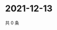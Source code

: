 # 2021-12-13

共 0 条

<!-- BEGIN WEIBO -->
<!-- 最后更新时间 Mon Dec 13 2021 01:10:09 GMT+0800 (China Standard Time) -->

<!-- END WEIBO -->
